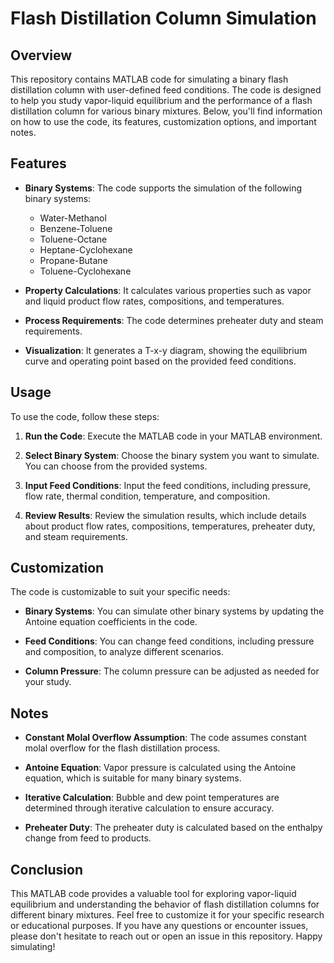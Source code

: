 # Flash Distillation Column Simulation

## Overview

This repository contains MATLAB code for simulating a binary flash distillation column with user-defined feed conditions. The code is designed to help you study vapor-liquid equilibrium and the performance of a flash distillation column for various binary mixtures. Below, you'll find information on how to use the code, its features, customization options, and important notes.

## Features

- **Binary Systems**: The code supports the simulation of the following binary systems:
  - Water-Methanol
  - Benzene-Toluene
  - Toluene-Octane
  - Heptane-Cyclohexane
  - Propane-Butane
  - Toluene-Cyclohexane

- **Property Calculations**: It calculates various properties such as vapor and liquid product flow rates, compositions, and temperatures.

- **Process Requirements**: The code determines preheater duty and steam requirements.

- **Visualization**: It generates a T-x-y diagram, showing the equilibrium curve and operating point based on the provided feed conditions.

## Usage

To use the code, follow these steps:

1. **Run the Code**: Execute the MATLAB code in your MATLAB environment.

2. **Select Binary System**: Choose the binary system you want to simulate. You can choose from the provided systems.

3. **Input Feed Conditions**: Input the feed conditions, including pressure, flow rate, thermal condition, temperature, and composition.

4. **Review Results**: Review the simulation results, which include details about product flow rates, compositions, temperatures, preheater duty, and steam requirements.

## Customization

The code is customizable to suit your specific needs:

- **Binary Systems**: You can simulate other binary systems by updating the Antoine equation coefficients in the code.

- **Feed Conditions**: You can change feed conditions, including pressure and composition, to analyze different scenarios.

- **Column Pressure**: The column pressure can be adjusted as needed for your study.

## Notes

- **Constant Molal Overflow Assumption**: The code assumes constant molal overflow for the flash distillation process.

- **Antoine Equation**: Vapor pressure is calculated using the Antoine equation, which is suitable for many binary systems.

- **Iterative Calculation**: Bubble and dew point temperatures are determined through iterative calculation to ensure accuracy.

- **Preheater Duty**: The preheater duty is calculated based on the enthalpy change from feed to products.

## Conclusion

This MATLAB code provides a valuable tool for exploring vapor-liquid equilibrium and understanding the behavior of flash distillation columns for different binary mixtures. Feel free to customize it for your specific research or educational purposes. If you have any questions or encounter issues, please don't hesitate to reach out or open an issue in this repository. Happy simulating!
